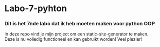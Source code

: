 # Labo-7-pyhton

### Dit is het 7nde labo dat ik heb moeten maken voor python OOP

In deze repo vind je mijn project om een static-site-generator te maken. Deze is nu volledig functioneel en kan gebruikt worden! Veel plezier!
